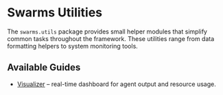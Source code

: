 # Swarms Utilities

The `swarms.utils` package provides small helper modules that simplify common tasks throughout the framework. These utilities range from data formatting helpers to system monitoring tools.

## Available Guides

- [Visualizer](visualizer.md) – real-time dashboard for agent output and resource usage.
